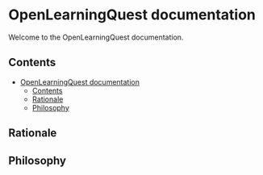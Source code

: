 # OpenLearningQuest documentation

Welcome to the OpenLearningQuest documentation.

## Contents

- [OpenLearningQuest documentation](#openlearningquest-documentation)
  - [Contents](#contents)
  - [Rationale](#rationale)
  - [Philosophy](#philosophy)

## Rationale

## Philosophy
